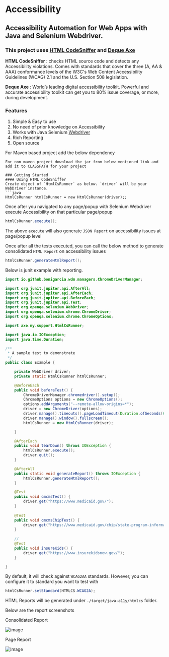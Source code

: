 # Accessibility
## Accessibility Automation for Web Apps with Java and Selenium Webdriver.

### This project uses [HTML CodeSniffer](https://squizlabs.github.io/HTML_CodeSniffer/) and [Deque Axe](https://www.deque.com/)

**HTML CodeSniffer** : checks HTML source code and detects any Accessibility violations. Comes with standards that cover the three (A, AA & AAA) conformance levels of the W3C's Web Content Accessibility Guidelines (WCAG) 2.1 and the U.S. Section 508 legislation.

**Deque Axe** : World’s leading digital accessibility toolkit. Powerful and accurate accessibility toolkit can get you to 80% issue coverage, or more, during development.


### Features
1. Simple & Easy to use
2. No need of prior knowledge on Accessibility
3. Works with Java Selenium [Webdriver](https://www.selenium.dev/projects/)
4. Rich Reporting
5. Open source

For Maven based project add the below dependency

```
For non maven project download the jar from below mentioned link and add it to CLASSPATH for your project

### Getting Started
#### Using HTML CodeSniffer
Create object of `HtmlCsRunner` as below. `driver` will be your WebDriver instance.
```java
HtmlCsRunner htmlCsRunner = new HtmlCsRunner(driver);;
```

Once after you navigated to any page/popup with Selenium Webdriver execute Accessibility on that particular page/popup
```java
htmlCsRunner.execute();
```

The above `execute` will also generate `JSON Report` on accessibility issues at page/popup level

Once after all the tests executed, you can call the below method to generate consolidated `HTML Report` on accessibility issues
```java
htmlCsRunner.generateHtmlReport();
```

Below is junit example with reporting.

```java
import io.github.bonigarcia.wdm.managers.ChromeDriverManager;

import org.junit.jupiter.api.AfterAll;
import org.junit.jupiter.api.AfterEach;
import org.junit.jupiter.api.BeforeEach;
import org.junit.jupiter.api.Test;
import org.openqa.selenium.WebDriver;
import org.openqa.selenium.chrome.ChromeDriver;
import org.openqa.selenium.chrome.ChromeOptions;

import axe.my.support.HtmlCsRunner;

import java.io.IOException;
import java.time.Duration;

/**
 * A sample test to demonstrate
 */
public class Example {

    private WebDriver driver;
    private static HtmlCsRunner htmlCsRunner;

    @BeforeEach
    public void beforeTest() {
        ChromeDriverManager.chromedriver().setup();
        ChromeOptions options = new ChromeOptions();
        options.addArguments("--remote-allow-origins=*");
        driver = new ChromeDriver(options);
        driver.manage().timeouts().pageLoadTimeout(Duration.ofSeconds(60));
        driver.manage().window().fullscreen();
        htmlCsRunner = new HtmlCsRunner(driver);

    }

    @AfterEach
    public void tearDown() throws IOException {
        htmlCsRunner.execute();
        driver.quit();
    }

    @AfterAll
    public static void generateReport() throws IOException {
        htmlCsRunner.generateHtmlReport();
    }

    @Test
    public void cmcmsTest() {
    	driver.get("https://www.medicaid.gov/");
    }
    
    @Test
    public void cmcmsChipTest() {
    	driver.get("https://www.medicaid.gov/chip/state-program-information/chip-spa/index.html/");
    }
    
    //
    @Test
    public void insureKids() {
    	driver.get("https://www.insurekidsnow.gov/");
    }

}

```

By default, it will check against `WCAG2AA` standards. However, you can configure it to standard you want to test with
```java
htmlCsRunner.setStandard(HTMLCS.WCAG2A);
```

HTML Reports will be generated under `./target/java-a11y/htmlcs` folder.

Below are the report screenshots

Consolidated Report

![image](https://github.com/user-attachments/assets/1aef4cdb-0ad1-4126-8332-da4cd7fb78d7)


Page Report

![image](https://github.com/user-attachments/assets/c5c7e103-5295-42d4-b506-d39ef71adac9)

